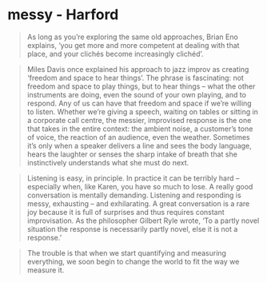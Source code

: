 # messy - Harford 

> As long as you’re exploring the same old approaches, Brian Eno explains, ‘you get more and more competent at dealing with that place, and your clichés become increasingly clichéd’.

> Miles Davis once explained his approach to jazz improv as creating ‘freedom and space to hear things’. The phrase is fascinating: not freedom and space to play things, but to hear things – what the other instruments are doing, even the sound of your own playing, and to respond. Any of us can have that freedom and space if we’re willing to listen. Whether we’re giving a speech, waiting on tables or sitting in a corporate call centre, the messier, improvised response is the one that takes in the entire context: the ambient noise, a customer’s tone of voice, the reaction of an audience, even the weather. Sometimes it’s only when a speaker delivers a line and sees the body language, hears the laughter or senses the sharp intake of breath that she instinctively understands what she must do next.

> Listening is easy, in principle. In practice it can be terribly hard – especially when, like Karen, you have so much to lose. A really good conversation is mentally demanding. Listening and responding is messy, exhausting – and exhilarating. A great conversation is a rare joy because it is full of surprises and thus requires constant improvisation. As the philosopher Gilbert Ryle wrote, ‘To a partly novel situation the response is necessarily partly novel, else it is not a response.’

> The trouble is that when we start quantifying and measuring everything, we soon begin to change the world to fit the way we measure it.


